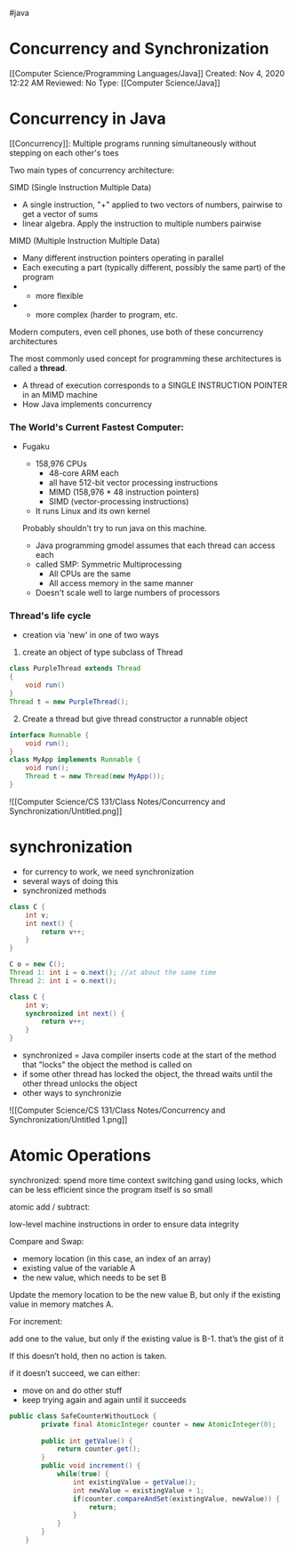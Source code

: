#java
# Concurrency and Synchronization
[[Computer Science/Programming Languages/Java]]
Created: Nov 4, 2020 12:22 AM
Reviewed: No
Type: [[Computer Science/Java]]

# Concurrency in Java

[[Concurrency]]: Multiple programs running simultaneously without stepping on each other's toes

Two main types of concurrency architecture:

SIMD (Single Instruction Multiple Data)

- A single instruction, "+" applied to two vectors of numbers, pairwise to get a vector of sums
- linear algebra. Apply the instruction to multiple numbers pairwise

MIMD (Multiple Instruction Multiple Data)

- Many different instruction pointers operating in parallel
- Each executing a part (typically different, possibly the same part) of the program
- + more flexible
- - more complex (harder to program, etc.

Modern computers, even cell phones, use both of these concurrency architectures

The most commonly used concept for programming these architectures is called a **thread**.

- A thread of execution corresponds to a SINGLE INSTRUCTION POINTER in an MIMD machine
- How Java implements concurrency

### The World's Current Fastest Computer:

- Fugaku
    - 158,976 CPUs
        - 48-core ARM each
        - all have 512-bit vector processing instructions
        - MIMD (158,976 * 48 instruction pointers)
        - SIMD (vector-processing instructions)
    - It runs Linux and its own kernel

    Probably shouldn't try to run java on this machine.

    - Java programming gmodel assumes that each thread can access each
    - called SMP: Symmetric Multiprocessing
        - All CPUs are the same
        - All access memory in the same manner
    - Doesn't scale well to large numbers of processors

### Thread's life cycle

- creation via 'new' in one of two ways
1. create an object of type subclass of Thread 

```java
class PurpleThread extends Thread
{
	void run()
}
Thread t = new PurpleThread();
```

2. Create a thread but give thread constructor a runnable object

```java
interface Runnable {
	void run();
}
class MyApp implements Runnable {
	void run();
	Thread t = new Thread(new MyApp());
}
```

![[Computer Science/CS 131/Class Notes/Concurrency and Synchronization/Untitled.png]]

# synchronization

- for currency to work, we need synchronization
- several ways of doing this
- synchronized methods

```java
class C {
	int v;
	int next() {
		return v++;
	}
}

C o = new C();
Thread 1: int i = o.next(); //at about the same time 
Thread 2: int i = o.next();

class C {
	int v;
	synchronized int next() {
		return v++;
	}
}
```

- synchronized = Java compiler inserts code at the start of the method that "locks" the object the method is called on
- if some other thread has locked the object, the thread waits until the other thread unlocks the object
- other ways to synchronizie

![[Computer Science/CS 131/Class Notes/Concurrency and Synchronization/Untitled 1.png]]

# Atomic Operations

synchronized: spend more time context switching gand using locks, which can be less efficient since the program itself is so small

atomic add / subtract:

low-level machine instructions in order to ensure data integrity

Compare and Swap:

- memory location (in this case, an index of an array)
- existing value of the variable A
- the new value, which needs to be set B

Update the memory location to be the new value B, but only if the existing value in memory matches A.

For increment:

add one to the value, but only if the existing value is B-1. that’s the gist of it

If this doesn’t hold, then no action is taken.

if it doesn’t succeed, we can either:

- move on and do other stuff
- keep trying again and again until it succeeds

```java
public class SafeCounterWithoutLock {
	    private final AtomicInteger counter = new AtomicInteger(0);
	    
	    public int getValue() {
	        return counter.get();
	    }
	    public void increment() {
	        while(true) {
	            int existingValue = getValue();
	            int newValue = existingValue + 1;
	            if(counter.compareAndSet(existingValue, newValue)) {
	                return;
	            }
	        }
	    }
	}
```